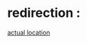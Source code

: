 # redirection :
[actual location](https://github.com/san-nin/InfT5039_team/tree/main/_06th-assignment_(final-with-team)/SimpleMaze-DijkstrasAlgorithm-v3)